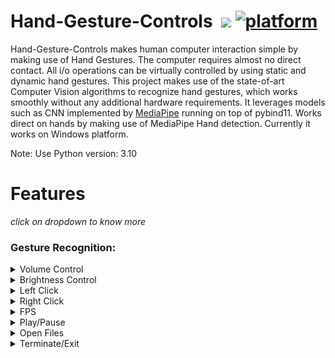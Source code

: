# Hand-Gesture-Controls &nbsp;[![](https://img.shields.io/badge/python-3.10.6-blue.svg)](https://www.python.org/downloads/) [![platform](https://img.shields.io/badge/platform-windows-green.svg)](https://github.com/xenon-19/Gesture_Controller) 

Hand-Gesture-Controls makes human computer interaction simple by making use of Hand Gestures. The computer requires almost no direct contact. All i/o operations can be virtually controlled by using static and dynamic hand gestures. This project makes use of the state-of-art Computer Vision algorithms to recognize hand gestures, which works smoothly without any additional hardware requirements. It leverages models such as CNN implemented by [MediaPipe](https://github.com/google/mediapipe) running on top of pybind11. Works direct on hands by making use of MediaPipe Hand detection. Currently it works on Windows platform.

Note: Use Python version: 3.10

# Features
 _click on dropdown to know more_ <br>

### Gesture Recognition:

<details>
<summary>Volume Control</summary>
<img src="#" width="711" height="400"><br>
 <figcaption>Dynamic Gestures for Volume control. The rate of increase/decrease of volume is proportional to the distance moved by pinch gesture from start point. </figcaption>
</details>

<details>
<summary>Brightness Control</summary>
<img src="#" alt="Brightness Control" width="711" height="400"><br>
 <figcaption>Dynamic Gestures for Brightness control. The rate of increase/decrease of brightness is proportional to the distance moved by pinch gesture from start point. </figcaption>
</details>

<details>
<summary>Left Click</summary>
<img src="#" height="400"><br>
 <figcaption>Gesture for single left click</figcaption>
</details>

<details>
<summary>Right Click</summary>
<img src="#" width="711" height="400"><br>
 <figcaption>Gesture for single right click</figcaption>
</details>

<details>
<summary>FPS</summary>
<img src="#" width="711" height="400"><br>
 <figcaption>Gesture for single right click</figcaption>
</details>

<details>
<summary>Play/Pause</summary>
<img src="#" width="711" height="400"><br>
 <figcaption>Gesture for single right click</figcaption>
</details>

<details>
<summary>Open Files</summary>
<img src="#" width="711" height="400"><br>
 <figcaption>Gesture for single right click</figcaption>
</details>

<details>
<summary>Terminate/Exit</summary>
<img src="#" width="711" height="400"><br>
 <figcaption>Gesture for single right click</figcaption>
</details>

